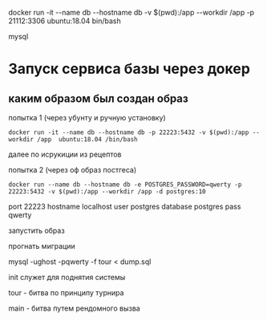 docker run -it --name db --hostname db -v $(pwd):/app --workdir /app -p 21112:3306 ubuntu:18.04 bin/bash
<!-- psql -h localhost -p 25405 -U own main < ~/ars.sql -->
mysql 


# Запуск сервиса базы через докер

## каким образом был создан образ
попытка 1 (через убунту и ручную установку)
```
docker run -it --name db --hostname db -p 22223:5432 -v $(pwd):/app --workdir /app  ubuntu:18.04 /bin/bash 
```
далее по исрукиции из рецептов


попытка 2 (через оф образ постгеса)
```
docker run --name db --hostname db -e POSTGRES_PASSWORD=qwerty -p 22223:5432 -v $(pwd):/app --workdir /app -d postgres:10
```
port 22223
hostname localhost
user postgres
database postgres
pass qwerty





запустить образ

прогнать миграции






mysql -ughost -pqwerty -f  tour < dump.sql


init служет для поднятия системы

tour - битва по принципу турнира

main - битва путем рендомного вызва